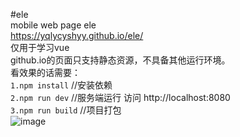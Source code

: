 #ele</br>
mobile web page ele</br>
https://yqlycyshyy.github.io/ele/</br>
仅用于学习vue</br>
github.io的页面只支持静态资源，不具备其他运行环境。</br>
看效果的话需要：</br>
`1.npm install` //安装依赖</br>
`2.npm run dev` //服务端运行 访问 http://localhost:8080</br>
`3.npm run build`  //项目打包 </br>
 ![image](https://github.com/ButBueatiful/dotvim/raw/master/screenshots/vim-screenshot.jpg)
